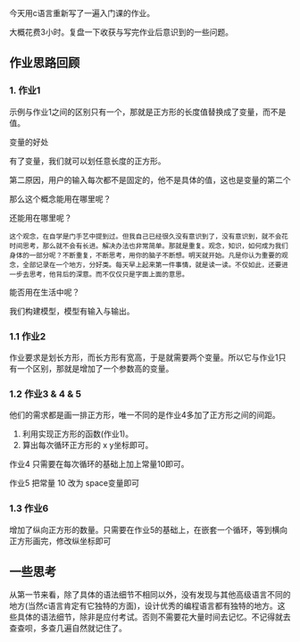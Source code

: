 今天用c语言重新写了一遍入门课的作业。

大概花费3小时。复盘一下收获与写完作业后意识到的一些问题。

## 作业思路回顾

### 1. 作业1

示例与作业1之间的区别只有一个，那就是正方形的长度值替换成了变量，而不是值。



变量的好处

有了变量，我们就可以划任意长度的正方形。

第二原因，用户的输入每次都不是固定的，他不是具体的值，这也是变量的第二个



那么这个概念能用在哪里呢？

还能用在哪里呢？

```
这个观念，在自学是门手艺中提到过。但我自己已经很久没有意识到了，没有意识到，就不会花时间思考，那么就不会有长进。解决办法也非常简单。那就是重复。观念，知识，如何成为我们身体的一部分呢？不断重复，不断思考，用你的脑子不断想。明天就开始。凡是你认为重要的观念，全部记录在一个地方，分好类。每天早上起来第一件事情，就是读一读。不仅如此，还要进一步去思考，他背后的深意。而不仅仅只是字面上面的意思。
```



能否用在生活中呢？

我们构建模型，模型有输入与输出。



### 1.1 作业2

作业要求是划长方形，而长方形有宽高，于是就需要两个变量。所以它与作业1只有一个区别，那就是增加了一个参数高的变量。



### 1.2 作业3 & 4 & 5

他们的需求都是画一排正方形，唯一不同的是作业4多加了正方形之间的间距。

1. 利用实现正方形的函数(作业1)。
2. 算出每次循环正方形的 x y坐标即可。 

作业4 只需要在每次循环的基础上加上常量10即可。

作业5 把常量 10 改为 space变量即可

### 1.3 作业6

增加了纵向正方形的数量。只需要在作业5的基础上，在嵌套一个循环，等到横向正方形画完，修改纵坐标即可

## 一些思考

从第一节来看，除了具体的语法细节不相同以外，没有发现与其他高级语言不同的地方(当然c语言肯定有它独特的方面)，设计优秀的编程语言都有独特的地方。这些具体的语法细节，除非是应付考试。否则不需要花大量时间去记忆。不记得就去查查呗，多查几遍自然就记住了。

